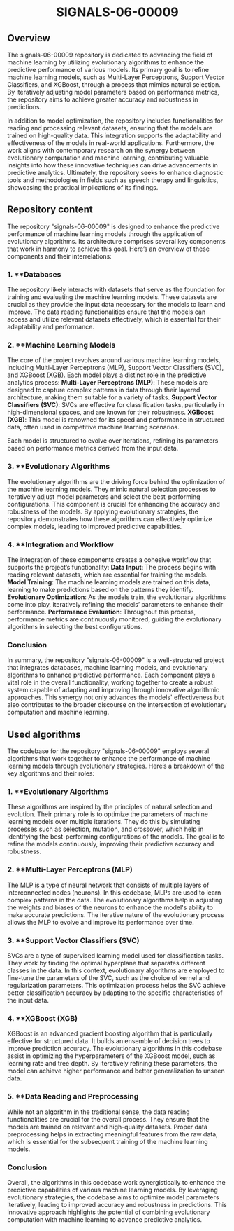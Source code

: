<p align="center"><h1 align="center">SIGNALS-06-00009</h1></p>

## Overview

The signals-06-00009 repository is dedicated to advancing the field of machine learning by utilizing evolutionary algorithms to enhance the predictive performance of various models. Its primary goal is to refine machine learning models, such as Multi-Layer Perceptrons, Support Vector Classifiers, and XGBoost, through a process that mimics natural selection. By iteratively adjusting model parameters based on performance metrics, the repository aims to achieve greater accuracy and robustness in predictions.

In addition to model optimization, the repository includes functionalities for reading and processing relevant datasets, ensuring that the models are trained on high-quality data. This integration supports the adaptability and effectiveness of the models in real-world applications. Furthermore, the work aligns with contemporary research on the synergy between evolutionary computation and machine learning, contributing valuable insights into how these innovative techniques can drive advancements in predictive analytics. Ultimately, the repository seeks to enhance diagnostic tools and methodologies in fields such as speech therapy and linguistics, showcasing the practical implications of its findings.


## Repository content

The repository "signals-06-00009" is designed to enhance the predictive performance of machine learning models through the application of evolutionary algorithms. Its architecture comprises several key components that work in harmony to achieve this goal. Here’s an overview of these components and their interrelations:

### 1. **Databases
The repository likely interacts with datasets that serve as the foundation for training and evaluating the machine learning models. These datasets are crucial as they provide the input data necessary for the models to learn and improve. The data reading functionalities ensure that the models can access and utilize relevant datasets effectively, which is essential for their adaptability and performance.

### 2. **Machine Learning Models
The core of the project revolves around various machine learning models, including Multi-Layer Perceptrons (MLP), Support Vector Classifiers (SVC), and XGBoost (XGB). Each model plays a distinct role in the predictive analytics process:
**Multi-Layer Perceptrons (MLP)**: These models are designed to capture complex patterns in data through their layered architecture, making them suitable for a variety of tasks.
**Support Vector Classifiers (SVC)**: SVCs are effective for classification tasks, particularly in high-dimensional spaces, and are known for their robustness.
**XGBoost (XGB)**: This model is renowned for its speed and performance in structured data, often used in competitive machine learning scenarios.

Each model is structured to evolve over iterations, refining its parameters based on performance metrics derived from the input data.

### 3. **Evolutionary Algorithms
The evolutionary algorithms are the driving force behind the optimization of the machine learning models. They mimic natural selection processes to iteratively adjust model parameters and select the best-performing configurations. This component is crucial for enhancing the accuracy and robustness of the models. By applying evolutionary strategies, the repository demonstrates how these algorithms can effectively optimize complex models, leading to improved predictive capabilities.

### 4. **Integration and Workflow
The integration of these components creates a cohesive workflow that supports the project’s functionality:
**Data Input**: The process begins with reading relevant datasets, which are essential for training the models.
**Model Training**: The machine learning models are trained on this data, learning to make predictions based on the patterns they identify.
**Evolutionary Optimization**: As the models train, the evolutionary algorithms come into play, iteratively refining the models’ parameters to enhance their performance.
**Performance Evaluation**: Throughout this process, performance metrics are continuously monitored, guiding the evolutionary algorithms in selecting the best configurations.

### Conclusion
In summary, the repository "signals-06-00009" is a well-structured project that integrates databases, machine learning models, and evolutionary algorithms to enhance predictive performance. Each component plays a vital role in the overall functionality, working together to create a robust system capable of adapting and improving through innovative algorithmic approaches. This synergy not only advances the models' effectiveness but also contributes to the broader discourse on the intersection of evolutionary computation and machine learning.


## Used algorithms

The codebase for the repository "signals-06-00009" employs several algorithms that work together to enhance the performance of machine learning models through evolutionary strategies. Here’s a breakdown of the key algorithms and their roles:

### 1. **Evolutionary Algorithms
These algorithms are inspired by the principles of natural selection and evolution. Their primary role is to optimize the parameters of machine learning models over multiple iterations. They do this by simulating processes such as selection, mutation, and crossover, which help in identifying the best-performing configurations of the models. The goal is to refine the models continuously, improving their predictive accuracy and robustness.

### 2. **Multi-Layer Perceptrons (MLP)
The MLP is a type of neural network that consists of multiple layers of interconnected nodes (neurons). In this codebase, MLPs are used to learn complex patterns in the data. The evolutionary algorithms help in adjusting the weights and biases of the neurons to enhance the model's ability to make accurate predictions. The iterative nature of the evolutionary process allows the MLP to evolve and improve its performance over time.

### 3. **Support Vector Classifiers (SVC)
SVCs are a type of supervised learning model used for classification tasks. They work by finding the optimal hyperplane that separates different classes in the data. In this context, evolutionary algorithms are employed to fine-tune the parameters of the SVC, such as the choice of kernel and regularization parameters. This optimization process helps the SVC achieve better classification accuracy by adapting to the specific characteristics of the input data.

### 4. **XGBoost (XGB)
XGBoost is an advanced gradient boosting algorithm that is particularly effective for structured data. It builds an ensemble of decision trees to improve prediction accuracy. The evolutionary algorithms in this codebase assist in optimizing the hyperparameters of the XGBoost model, such as learning rate and tree depth. By iteratively refining these parameters, the model can achieve higher performance and better generalization to unseen data.

### 5. **Data Reading and Preprocessing
While not an algorithm in the traditional sense, the data reading functionalities are crucial for the overall process. They ensure that the models are trained on relevant and high-quality datasets. Proper data preprocessing helps in extracting meaningful features from the raw data, which is essential for the subsequent training of the machine learning models.

### Conclusion
Overall, the algorithms in this codebase work synergistically to enhance the predictive capabilities of various machine learning models. By leveraging evolutionary strategies, the codebase aims to optimize model parameters iteratively, leading to improved accuracy and robustness in predictions. This innovative approach highlights the potential of combining evolutionary computation with machine learning to advance predictive analytics.

